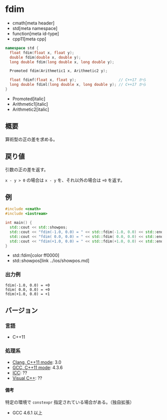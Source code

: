 # fdim
* cmath[meta header]
* std[meta namespace]
* function[meta id-type]
* cpp11[meta cpp]

```cpp
namespace std {
  float fdim(float x, float y);
  double fdim(double x, double y);
  long double fdim(long double x, long double y);

  Promoted fdim(Arithmetic1 x, Arithmetic2 y);

  float fdimf(float x, float y);                   // C++17 から
  long double fdiml(long double x, long double y); // C++17 から
}
```
* Promoted[italic]
* Arithmetic1[italic]
* Arithmetic2[italic]

## 概要
算術型の正の差を求める。

## 戻り値
引数の正の差を返す。

`x - y > 0` の場合は `x - y` を、それ以外の場合は `+0` を返す。

## 例
```cpp
#include <cmath>
#include <iostream>

int main() {
  std::cout << std::showpos;
  std::cout << "fdim(-1.0, 0.0) = " << std::fdim(-1.0, 0.0) << std::endl;
  std::cout << "fdim( 0.0, 0.0) = " << std::fdim( 0.0, 0.0) << std::endl;
  std::cout << "fdim(+1.0, 0.0) = " << std::fdim(+1.0, 0.0) << std::endl;
}
```
* std::fdim[color ff0000]
* std::showpos[link ../ios/showpos.md]

### 出力例
```
fdim(-1.0, 0.0) = +0
fdim( 0.0, 0.0) = +0
fdim(+1.0, 0.0) = +1
```

## バージョン
### 言語
- C++11

### 処理系
- [Clang, C++11 mode](/implementation.md#clang): 3.0
- [GCC, C++11 mode](/implementation.md#gcc): 4.3.6
- [ICC](/implementation.md#icc): ??
- [Visual C++](/implementation.md#visual_cpp): ??

#### 備考
特定の環境で `constexpr` 指定されている場合がある。（独自拡張）

- GCC 4.6.1 以上
